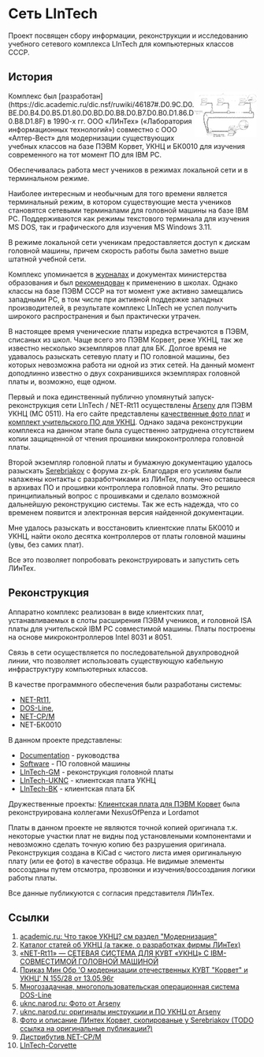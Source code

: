 # Сеть LInTech
Проект посвящен сбору информации, реконструкции и исследованию учебного сетевого комплекса LInTech для компьютерных классов СССР.

## История
<img src="./Documentation/UKNC1.png" align="right" width="25%">
Комплекс был [разработан](https://dic.academic.ru/dic.nsf/ruwiki/46187#.D0.9C.D0.BE.D0.B4.D0.B5.D1.80.D0.BD.D0.B8.D0.B7.D0.B0.D1.86.D0.B8.D1.8F) в 1990-х гг. ООО «ЛИнТех» («Лаборатория информационных технологий») совместно с ООО «Алтер-Вест»
для модернизации существующих учебных классов на базе ПЭВМ Корвет, УКНЦ и БК0010 для изучения современного на тот момент ПО для IBM PC.

Обеспечивалась работа мест учеников в режимах локальной сети и в терминальном режиме.

Наиболее интересным и необычным для того времени является терминальный режим, в котором существующие места учеников становятся сетевыми терминалами для головной машины на базе IBM PC. 
Поддерживаются как режимы текстового терминала для изучения MS DOS, так и графического для изучения MS Windows 3.11. 

В режиме локальной сети ученикам предоставляется доступ к дискам головной машины, причем скорость работы была заметно выше штатной учебной сети. 

Комплекс упоминается в [журналах](http://school136.perm.ru/sunduk/samos/info.htm) и документах 
министерства образования и был [рекомендован](http://web.archive.org/web/20070927175919/http://www.informika.ru/text/goscom/normdoc/d_96/PRIK~5/l155.html) к применению в школах.
Однако классы на базе ПЭВМ СССР на тот момент уже активно замещались западными PC, в том числе при активной поддержке западных производителей, 
в результате комплекс LInTech не успел получить широкого распространения и был практически утрачен.

В настоящее время ученические платы изредка встречаются в ПЭВМ, списаных из школ. Чаще всего это ПЭВМ Корвет, реже УКНЦ, так же известно несколько экземпляров плат для БК. 
Долгое время не удавалось разыскать сетевую плату и ПО головной машины, без которых невозможна работа ни одной из этих сетей. 
На данный момент доподлинно известно о двух сохранившихся экземплярах головной платы и, возможно, еще одном.

Первый и пока единственный публично упомянутый запуск-реконструкция сети LInTech / NET-Rt11 осуществлены [Arseny](http://uknc.narod.ru/) для ПЭВМ УКНЦ (МС 0511). 
На его сайте представлены [качественные фото плат](http://uknc.narod.ru/Img/index.htm) и [комплект учительского ПО для УКНЦ](http://uknc.narod.ru/Net-RT11/index.htm).
Однако задача реконструкции комплекса на данном этапе была существенно затруднена отсутствием копии защищенной от чтения прошивки микроконтроллера головной платы.

Второй экземпляр головной платы и бумажную документацию удалось разыскать [Serebriakov](https://zx-pk.ru/members/7629-serebriakov.html) с форума zx-pk. 
Благодаря его усилиям были налажены контакты с разработчиками из ЛИнТех, получено оставшееся в архивах ПО и прошивки контроллера головной платы.
Это решило принципиальный вопрос с прошивками и сделало возможной дальнейшую реконструкцию системы. Так же есть надежда, что со временем появится и электронная версия найденной документации.

Мне удалось разыскать и восстановить клиентские платы БК0010 и УКНЦ, найти около десятка контроллеров от платы головной машины (увы, без самих плат). 

Все это позволяет попробовать реконструировать и запустить сеть ЛИнТех.

## Реконструкция
Аппаратно комплекс реализован в виде клиентских плат, устанавливаемых в слоты расширения ПЭВМ учеников, и головной ISA платы для учительской IBM PC совместимой машины. 
Платы построены на основе микроконтроллеров Intel 8031 и 8051.

Связь в сети осуществляется по последовательной двухпроводной линии, что позволяет использовать существующую кабельную инфраструктуру компьютерных классов.

В качестве программного обеспечения были разработаны системы: 
- [NET-Rt11](https://www.emuverse.ru/wiki/%D0%A3%D0%9A%D0%9D%D0%A6_%D0%B6%D1%83%D1%80%D0%BD%D0%B0%D0%BB_1994-01_%D0%9B%D0%98%D0%BD%D0%A2%D0%B5%D1%85), 
- [DOS-Line](http://www.uw.ru/about/archive/dos-line/), 
- [NET-CP/M](https://oldkorvet.narod.ru/Utils.html)
- NET-БК0010

В данном проекте представлены:
- [Documentation](./Documentation/) - руководства
- [Software](./Software/) - ПО головной машины
- [LInTech-GM](./LinTech-GM/) - реконструкция головной платы
- [LInTech-UKNC](./LInTech-UKNC/) - клиентская плата УКНЦ
- [LInTech-BK](./LInTech-BK/) - клиентская плата БК

Дружественные проекты:
[Клиентская плата для ПЭВМ Корвет](https://github.com/lordamot/retro-lintech) была реконструирована коллегами NexusOfPenza и Lordamot

Платы в данном проекте не являются точной копией оригинала т.к. некоторые участки плат не видны под установлеными компонентами и невозможно сделать точную копию без разрушения оригинала. 
Реконструкция создана в KiCad с чистого листа имея оригинальную плату (или ее фото) в качестве образца. 
Не видимые элементы воссозданы путем отсмотра, прозвонки и изучения/воссоздания логики работы платы. 

Все данные публикуются с согласия представителя ЛИнТех.

## Ссылки
1. [academic.ru: Что такое УКНЦ? см раздел "Модернизация"](https://dic.academic.ru/dic.nsf/ruwiki/46187#.D0.9C.D0.BE.D0.B4.D0.B5.D1.80.D0.BD.D0.B8.D0.B7.D0.B0.D1.86.D0.B8.D1.8F)
2. [Каталог статей об УКНЦ (а также, о разработках фирмы ЛИнТех)](http://school136.perm.ru/sunduk/samos/info.htm)
3. [«NET-Rt11» — СЕТЕВАЯ СИСТЕМА ДЛЯ КУВТ «УКНЦ» С IBM-СОВМЕСТИМОЙ ГОЛОВНОЙ МАШИНОЙ](https://www.emuverse.ru/wiki/%D0%A3%D0%9A%D0%9D%D0%A6_%D0%B6%D1%83%D1%80%D0%BD%D0%B0%D0%BB_1994-01_%D0%9B%D0%98%D0%BD%D0%A2%D0%B5%D1%85)
4. [Приказ Мин Обр 'О модернизации отечественных КУВТ "Корвет" и УКНЦ' N 155/28 от 13.05.96г](http://web.archive.org/web/20070927175919/http://www.informika.ru/text/goscom/normdoc/d_96/PRIK~5/l155.html)
5. [Многозадачная, многопользовательская операционная система DOS-Line](http://www.uw.ru/about/archive/dos-line/)
6. [uknc.narod.ru: Фото от Arseny](http://uknc.narod.ru/Img/index.htm)
7. [uknc.narod.ru: оригиналы инструкции и ПО УКНЦ от Arseny](http://uknc.narod.ru/Net-RT11/index.htm)
8. [Фото и описание ЛИнтех Корвет, скопированые у Serebriakov (TODO ссылка на оригинальные публикации?)](https://pk8020.fandom.com/ru/wiki/LINTECH)
9. [Дистрибутив NET-CP/M](https://oldkorvet.narod.ru/Utils.html)
10. [LInTech-Corvette](https://github.com/lordamot/retro-lintech)
